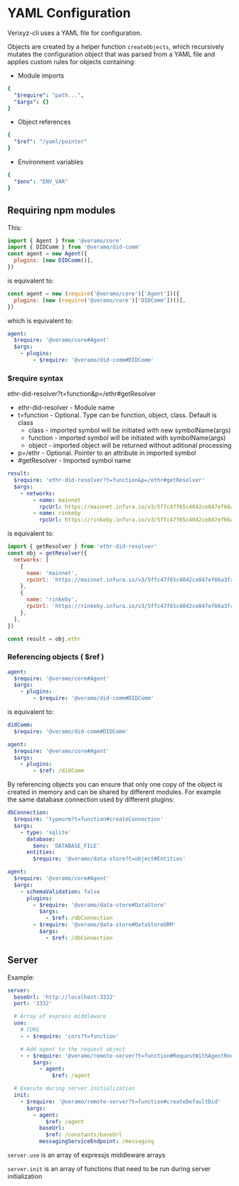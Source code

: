 # YAML Configuration
Verixyz-cli uses a YAML file for configuration. 

Objects are created by a helper function `createObjects`, which recursively mutates the configuration object that was parsed from a YAML file and applies custom rules for objects containing:

- Module imports
```yaml
{
  "$require": "path...",
  "$args": {}
}
```
- Object references
```yaml
{
  "$ref": "/yaml/pointer"
}
```
- Environment variables
```yaml
{
  "$env": "ENV_VAR"
}
```
## Requiring npm modules
This:
```js
import { Agent } from '@veramo/core'
import { DIDComm } from '@veramo/did-comm'
const agent = new Agent({
  plugins: [new DIDComm()],
})
```
is equivalent to:
```js
const agent = new (require('@veramo/core')['Agent'])({
  plugins: [new (require('@veramo/core')['DIDComm'])()],
})
```
which is equivalent to:
```yaml
agent:
  $require: '@veramo/core#Agent'
  $args:
    - plugins:
        - $require: '@veramo/did-comm#DIDComm'
```

### $require syntax
ethr-did-resolver?t=function&p=/ethr#getResolver
- ethr-did-resolver - Module name
- t=function - Optional. Type can be function, object, class. Default is class
    - class - imported symbol will be initiated with new symbolName(args)
    - function - imported symbol will be initiated with symbolName(args)
    - object - imported object will be returned without aditional processing
- p=/ethr - Optional. Pointer to an attribute in imported symbol
- #getResolver - Imported symbol name

```yaml
result:
  $require: 'ethr-did-resolver?t=function&p=/ethr#getResolver'
  $args:
    - networks:
        - name: mainnet
          rpcUrl: https://mainnet.infura.io/v3/5ffc47f65c4042ce847ef66a3fa70d4c
        - name: rinkeby
          rpcUrl: https://rinkeby.infura.io/v3/5ffc47f65c4042ce847ef66a3fa70d4c
```

is equivalent to:
```js
import { getResolver } from 'ethr-did-resolver'
const obj = getResolver({
  networks: [
    {
      name: 'mainnet',
      rpcUrl: 'https://mainnet.infura.io/v3/5ffc47f65c4042ce847ef66a3fa70d4c',
    },
    {
      name: 'rinkeby',
      rpcUrl: 'https://rinkeby.infura.io/v3/5ffc47f65c4042ce847ef66a3fa70d4c',
    },
  ],
})

const result = obj.ethr
```

### Referencing objects ( $ref )
```yaml
agent:
  $require: '@veramo/core#Agent'
  $args:
    - plugins:
        - $require: '@veramo/did-comm#DIDComm'
```
is equivalent to:
```yaml
didComm:
  $require: '@veramo/did-comm#DIDComm'

agent:
  $require: '@veramo/core#Agent'
  $args:
    - plugins:
        - $ref: /didComm
```

By referencing objects you can ensure that only one copy of the object is created in memory and can be shared by different modules. For example the same database connection used by different plugins:
```yaml
dbConnection:
  $require: 'typeorm?t=function#createConnection'
  $args:
    - type: 'sqlite'
      database:
        $env: 'DATABASE_FILE'
      entities:
        $require: '@veramo/data-store?t=object#Entities'

agent:
  $require: '@veramo/core#Agent'
  $args:
    - schemaValidation: false
      plugins:
        - $require: '@veramo/data-store#DataStore'
          $args:
            - $ref: /dbConnection
        - $require: '@veramo/data-store#DataStoreORM'
          $args:
            - $ref: /dbConnection
```
## Server
Example:
```yaml
server:
  baseUrl: 'http://localhost:3332'
  port: '3332'

  # Array of express middleware
  use:
    # CORS
    - - $require: 'cors?t=function'

    # Add agent to the request object
    - - $require: '@veramo/remote-server?t=function#RequestWithAgentRouter'
        $args:
          - agent:
              $ref: /agent

  # Execute during server initialization
  init:
    - $require: '@veramo/remote-server?t=function#createDefaultDid'
      $args:
        - agent:
            $ref: /agent
          baseUrl:
            $ref: /constants/baseUrl
          messagingServiceEndpoint: /messaging
```

`server.use` is an array of expressjs middleware arrays

`server.init` is an array of functions that need to be run during server initialization

